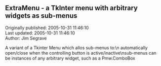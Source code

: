 ## ExtraMenu - a TkInter menu with arbitrary widgets as sub-menus  
Originally published: 2005-10-31 11:46:10  
Last updated: 2005-10-31 11:46:10  
Author: Jim Segrave  
  
A variant of a Tkinter Menu which allos sub-menus to:\n  automatically open/close when the controlling button is active/inactive\nsub-menus can be instances of any arbitrary widget, such as a Pmw.ComboBox